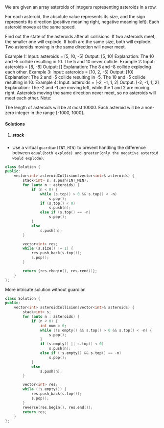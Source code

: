 We are given an array asteroids of integers representing asteroids in a row.

For each asteroid, the absolute value represents its size, and the sign represents its direction (positive meaning right, negative meaning left). Each asteroid moves at the same speed.

Find out the state of the asteroids after all collisions. If two asteroids meet, the smaller one will explode. If both are the same size, both will explode. Two asteroids moving in the same direction will never meet.

Example 1:
Input: 
asteroids = [5, 10, -5]
Output: [5, 10]
Explanation: 
The 10 and -5 collide resulting in 10.  The 5 and 10 never collide.
Example 2:
Input: 
asteroids = [8, -8]
Output: []
Explanation: 
The 8 and -8 collide exploding each other.
Example 3:
Input: 
asteroids = [10, 2, -5]
Output: [10]
Explanation: 
The 2 and -5 collide resulting in -5.  The 10 and -5 collide resulting in 10.
Example 4:
Input: 
asteroids = [-2, -1, 1, 2]
Output: [-2, -1, 1, 2]
Explanation: 
The -2 and -1 are moving left, while the 1 and 2 are moving right.
Asteroids moving the same direction never meet, so no asteroids will meet each other.
Note:

The length of asteroids will be at most 10000.
Each asteroid will be a non-zero integer in the range [-1000, 1000]..

#### Solutions

1. ##### stack

- Use a virtual `guardian(INT_MIN)` to prevent handling the difference between `equal(both explode) and greater(only the negative asteroid would explode)`.

```cpp
class Solution {
public:
    vector<int> asteroidCollision(vector<int>& asteroids) {
        stack<int> s; s.push(INT_MIN);
        for (auto n : asteroids) {
            if (n < 0) {
                while (s.top() > 0 && s.top() < -n)
                    s.pop();
                if (s.top() < 0)
                    s.push(n);
                else if (s.top() == -n)
                    s.pop();
            }
            else
                s.push(n);
        }

        vector<int> res;
        while (s.size() != 1) {
            res.push_back(s.top());
            s.pop();
        }

        return {res.rbegin(), res.rend()};
    }
};
```

More intricate solution without guardian

```cpp
class Solution {
public:
    vector<int> asteroidCollision(vector<int>& asteroids) {
        stack<int> s;
        for (auto n : asteroids) {
            if (n < 0) {
                int num = 0;
                while (!s.empty() && s.top() > 0 && s.top() < -n) {
                    s.pop();
                }
                if (s.empty() || s.top() < 0)
                    s.push(n);
                else if (!s.empty() && s.top() == -n)
                    s.pop();
            }
            else
                s.push(n);
        }

        vector<int> res;
        while (!s.empty()) {
            res.push_back(s.top());
            s.pop();
        }
        reverse(res.begin(), res.end());
        return res;
    }
};
```